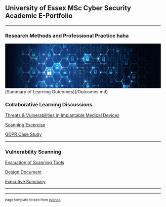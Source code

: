 ## University of Essex MSc Cyber Security Academic E-Portfolio

---

### Research Methods and Professional Practice haha ###  
<img src="images/network-security.jpeg"/>
[Summary of Learning Outcomes](/Outcomes.md)

### Collaborative Learning Discussions 
[Threats & Vulnerabilities in Implantable Medical Devices](/disc1.md)


[Scanning Excercise](/scan.md)


[GDPR Case Study](/case.md)


---

### Vulnerability Scanning

[Evaluation of Scanning Tools](/evaluation.md)


[Design Document](/design.md)


[Executive Summary](/exec.md)


---




---
<p style="font-size:11px">Page template forked from <a href="https://github.com/evanca/quick-portfolio">evanca</a></p>
<!-- Remove above link if you don't want to attibute -->

